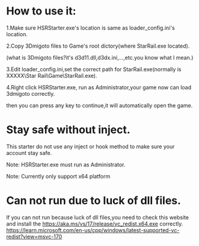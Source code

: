 # How to use it:
1.Make sure HSRStarter.exe's location is same as loader_config.ini's location.

2.Copy 3Dmigoto files to Game's root dictory(where StarRail.exe located).

(what is 3Dmigoto files?it's d3d11.dll,d3dx.ini,...,etc.you know what I mean.)

3.Edit loader_config.ini,set the correct path for StarRail.exe(normally is XXXXX\Star Rail\Game\StarRail.exe).

4.Right click HSRStarter.exe, run as Administrator,your game now can load 3dmigoto correctly.

then you can press any key to continue,it will automatically open the game.

# Stay safe without inject.
This starter do not use any inject or hook method to make sure your account stay safe.

Note: HSRStarter.exe must run as Administrator.

Note: Currently only support x64 platform

# Can not run due to luck of dll files.
If you can not run because luck of dll files,you need to check this website and install
the https://aka.ms/vs/17/release/vc_redist.x64.exe correctly.
https://learn.microsoft.com/en-us/cpp/windows/latest-supported-vc-redist?view=msvc-170